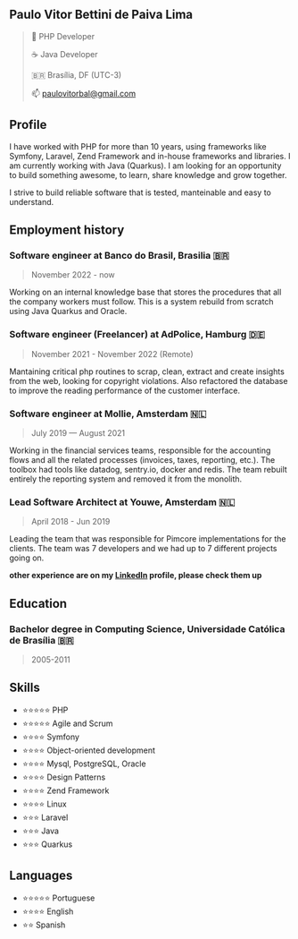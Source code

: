 ## Paulo Vitor Bettini de Paiva Lima
> 🐘 PHP Developer
> 
> ☕ Java Developer
> 
> 🇧🇷 Brasília, DF (UTC-3)
> 
> 📫 paulovitorbal@gmail.com

## Profile

I have worked with PHP for more than 10 years, using frameworks like Symfony, Laravel, Zend Framework and in-house frameworks and libraries. I am currently working with Java (Quarkus). I am looking for an opportunity to build something awesome, to learn, share knowledge and grow together.

I strive to build reliable software that is tested, manteinable and easy to understand.

## Employment history

### Software engineer at Banco do Brasil, Brasilia 🇧🇷
> November 2022  - now

Working on an internal knowledge base that stores the procedures that all the company workers must follow. This is a system rebuild from scratch using Java Quarkus and Oracle.

### Software engineer (Freelancer) at AdPolice, Hamburg 🇩🇪
> November 2021 - November 2022 (Remote)

Mantaining critical php routines to scrap, clean, extract and create insights from the web, looking for copyright violations. Also refactored the database to improve the reading performance of the customer interface.

### Software engineer at Mollie, Amsterdam 🇳🇱
> July 2019 — August 2021

Working in the financial services teams, responsible for the accounting flows and all the related processes (invoices, taxes, reporting, etc.). The toolbox had tools like datadog, sentry.io, docker and redis. The team rebuilt entirely the reporting system and removed it from the monolith.


### Lead Software Architect at Youwe, Amsterdam 🇳🇱
> April 2018 - Jun 2019

Leading the team that was responsible for Pimcore implementations for the clients. The team was 7 developers and we had up to 7 different projects going on.

__other experience are on my [LinkedIn](https://www.linkedin.com/in/paulovitorbal/?locale=en_US) profile, please check them up__

## Education

### Bachelor degree in Computing Science, Universidade Católica de Brasília 🇧🇷
> 2005-2011

## Skills
* ⭐⭐⭐⭐⭐ PHP
* ⭐⭐⭐⭐⭐ Agile and Scrum
* ⭐⭐⭐⭐   Symfony
* ⭐⭐⭐⭐   Object-oriented development
* ⭐⭐⭐⭐   Mysql, PostgreSQL, Oracle
* ⭐⭐⭐⭐   Design Patterns
* ⭐⭐⭐⭐   Zend Framework
* ⭐⭐⭐⭐   Linux
* ⭐⭐⭐     Laravel
* ⭐⭐⭐     Java
* ⭐⭐⭐     Quarkus

  
## Languages
* ⭐⭐⭐⭐⭐ Portuguese
* ⭐⭐⭐⭐   English
* ⭐⭐       Spanish
